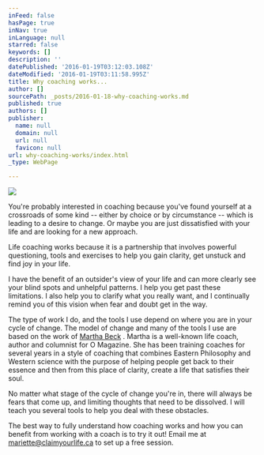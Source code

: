 ```yaml
---
inFeed: false
hasPage: true
inNav: true
inLanguage: null
starred: false
keywords: []
description: ''
datePublished: '2016-01-19T03:12:03.108Z'
dateModified: '2016-01-19T03:11:58.995Z'
title: Why coaching works...
author: []
sourcePath: _posts/2016-01-18-why-coaching-works.md
published: true
authors: []
publisher:
  name: null
  domain: null
  url: null
  favicon: null
url: why-coaching-works/index.html
_type: WebPage

---
```

![](https://the-grid-user-content.s3-us-west-2.amazonaws.com/09417300-a4da-4cbe-973a-4a8a59e5a440.jpg)

You're probably interested in coaching because you've found 
yourself at a crossroads of some kind -- either by choice or by 
circumstance -- which is leading to a desire to change. Or maybe you are 
just dissatisfied with your life and are looking for a new approach.

Life coaching works because it is a partnership that involves 
powerful questioning, tools and exercises to help you gain clarity, get 
unstuck and find joy in your life.

I have the benefit of an outsider's view of your life and can more 
clearly see your blind spots and unhelpful patterns. I help you get past
these limitations. I also help you to clarify what you really want, and
I continually remind you of this vision when fear and doubt get in the 
way.

The type of work I do, and the tools I use depend on where you are in
your cycle of change. The model of change and many of the tools I use 
are based on the work of [Martha Beck][0]
. Martha is a well-known life coach, author and columnist for O 
Magazine. She has been training coaches for several years in a style of 
coaching that combines Eastern Philosophy and Western science with the 
purpose of helping people get back to their essence and then from this 
place of clarity, create a life that satisfies their soul.

No matter what stage of the cycle of change you're in, there will 
always be fears that come up, and limiting thoughts that need to be 
dissolved. I will teach you several tools to help you deal with these 
obstacles.

The best way to fully understand how coaching works and how you can 
benefit from working with a coach is to try it out! Email me at [mariette@claimyourlife.ca][1] to set up a free session.

[0]: http://www.marthabeck.com/ "Martha Beck"
[1]: mailto:mariette@claimyourlife.ca
